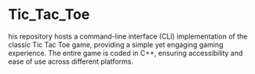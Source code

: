 # Tic_Tac_Toe
his repository hosts a command-line interface (CLI) implementation of the classic Tic Tac Toe game, providing a simple yet engaging gaming experience. The entire game is coded in C++, ensuring accessibility and ease of use across different platforms.
